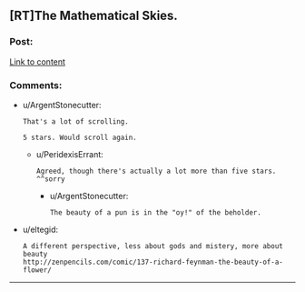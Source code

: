 ## [RT]The Mathematical Skies.

### Post:

[Link to content](http://english.bouletcorp.com/2015/08/26/brassens-in-space/)

### Comments:

- u/ArgentStonecutter:
  ```
  That's a lot of scrolling.

  5 stars. Would scroll again.
  ```

  - u/PeridexisErrant:
    ```
    Agreed, though there's actually a lot more than five stars.  ^^sorry
    ```

    - u/ArgentStonecutter:
      ```
      The beauty of a pun is in the "oy!" of the beholder.
      ```

- u/eltegid:
  ```
  A different perspective, less about gods and mistery, more about beauty
  http://zenpencils.com/comic/137-richard-feynman-the-beauty-of-a-flower/
  ```

---

